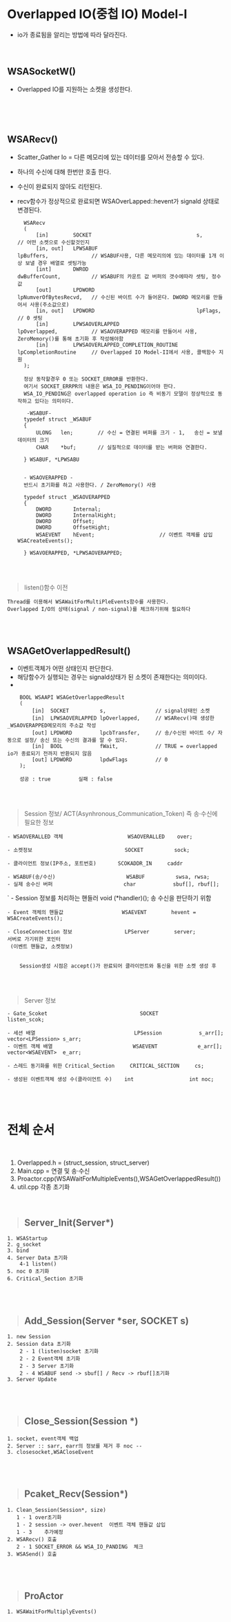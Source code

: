 # Overlapped IO(중첩 IO) Model-I
- io가 종료됨을 알리는 방법에 따라 달라진다.
</br></br></br>

## WSASocketW()
- Overlapped IO를 지원하는 소켓을 생성한다.


</br></br></br>

## WSARecv()
- Scatter_Gather Io = 다른 메모리에 있는 데이터를 모아서 전송할 수 있다.
- 하나의 수신에 대해 한번만 호출 한다.
- 수신이 완료되지 않아도 리턴된다.
- recv함수가 정상적으로 완료되면 WSAOverLapped::hevent가 signald 상태로 변경된다.

        WSARecv
        (
            [in]        SOCKET                                  s,                      // 어떤 소켓으로 수신할것인지                      
            [in, out]   LPWSABUF                                lpBuffers,              // WSABUF사용, 다른 메모리의에 있는 데이터를 1개 이상 보낼 경우 배열로 셋팅가능
            [int]       DWROD                                   dwBufferCount,          // WSABUF의 카운트 값 버퍼의 갯수에따라 셋팅, 정수값
            [out]       LPDWORD                                 lpNumverOfBytesRecvd,   // 수신된 바이트 수가 들어온다. DWORD 메모리를 만들어서 사용(주소값으로)
            [in, out]   LPDWORD                                 lpFlags,                // 0 셋팅
            [in]        LPWSAOVERLAPPED                         lpOverlapped,           // WSAOVERAPPED 메모리를 만들어서 사용,   ZeroMemory()를 통해 초기화 후 작성해야함
            [in]        LPWSAOVERLAPPED_COMPLETION_ROUTINE      lpCompletionRoutine     // Overlapped IO Model-II에서 사용, 콜백함수 지원
        );

        정상 동작할경우 0 또는 SOCKET_ERROR를 반환한다.
        여기서 SOCKET_ERRPR의 내용은 WSA_IO_PENDING이어야 한다.
        WSA_IO_PENDING은 overlapped operation io 즉 비동기 모델이 정상적으로 동작하고 있다는 의미이다.

         -WSABUF-
        typedef struct _WSABUF
        {
            ULONG   len;        // 수신 = 연결된 버퍼를 크기 - 1,   송신 = 보낼 데이터의 크기
            CHAR    *buf;       // 실질적으로 데이터를 받는 버퍼와 연결한다.

        } WSABUF, *LPWSABU

        
        - WSAOVERAPPED -
        반드시 초기화를 하고 사용한다. / ZeroMemory() 사용

        typedef struct _WSAOVERAPPED
        {
            DWORD       Internal;
            DWORD       InternalHight;
            DWORD       Offset;
            DWORD       OffsetHight;
            WSAEVENT    hEvent;                     // 이벤트 객체를 삽입 WSACreateEvents();

        } WSAVOERAPPED, *LPWSAOVERAPPED;

</br></br>

> listen()함수 이전

    Thread를 이용해서 WSAWaitForMultiPleEvents함수를 사용한다.
    Overlapped I/O의 상태(signal / non-signal)를 체크하기위해 필요하다


</br></br>

## WSAGetOverlappedResult()
- 이벤트객체가 어떤 상태인지 판단한다.
- 해당함수가 실행되는 경우는 signald상태가 된  소켓이 존재한다는 의미이다.
- 

        BOOL WSAAPI WSAGetOverlappedResult
        (
            [in]  SOCKET          s,                // signal상태인 소켓
            [in]  LPWSAOVERLAPPED lpOverlapped,     // WSARecv()때 생성한 _WSAOVERAPPED메모리의 주소값 작성
            [out] LPDWORD         lpcbTransfer,     // 송/수신된 바이트 수/ 자동으로 설정/ 송신 또는 수신의 결과를 알 수 있다.
            [in]  BOOL            fWait,            // TRUE = overlapped io가 종료되기 전까지 반환되지 않음
            [out] LPDWORD         lpdwFlags         // 0
        );

        성공 : true         실패 : false

</br></br>

> Session 정보/ ACT(Asynhronous_Communication_Token) 즉 송·수신에 필요한 정보
        
    - WSAOVERALLED 객체                     WSAOVERALLED    over;

    - 소켓정보                              SOCKET          sock;

    - 클라이언트 정보(IP주소, 포트번호)       SCOKADDR_IN     caddr

    - WSABUF(송/수신)                       WSABUF          swsa, rwsa;
    - 실제 송수신 버퍼                       char            sbuf[], rbuf[];
`
    - Session 정보를 처리하는 핸들러         void            (*handler)();      송 수신을 판단하기 위함

    - Event 객체의 핸들값                   WSAEVENT        hevent = WSACreateEvents();

    - CloseConnection 정보                 LPServer        server;              서버로 가기위한 포인터
     (이벤트 핸들값, 소켓정보)

        
        Session생성 시점은 accept()가 완료되어 클라이언트와 통신을 위한 소켓 생성 후

</br></br>

> Server 정보

    - Gate_Scoket                              SOCKET               listen_scok;

    - 세션 배열                                LPSession            s_arr[];        vector<LPSession> s_arr;
    - 이벤트 객체 배열                          WSAEVENT             e_arr[];         vector<WSAEVENT>  e_arr;

    - 스레드 동기화를 위한 Critical_Section     CRITICAL_SECTION     cs;

    - 생성된 이벤트객체 생성 수(클라이언트 수)    int                  int noc;

</br></br>

# 전체 순서

</br>

1. Overlapped.h = (struct_session, struct_server)
2. Main.cpp = 연결 및 송·수신
3. Proactor.cpp(WSAWaitForMultipleEvents(),WSAGetOverlappedResult())
4. util.cpp 각종 초기화

</br>

> ## Server_Init(Server*) 
    
    1. WSAStartup
    2. g_socket
    3. bind
    4. Server Data 초기화
        4-1 listen()
    5. noc 0 초기화
    6. Critical_Section 초기화

</br></br>

> ## Add_Session(Server *ser, SOCKET s)

    1. new Session
    2. Session data 초기화
        2 - 1 (listen)socket 초기화
        2 - 2 Event객체 초기화
        2 - 3 Server 초기화
        2 - 4 WSABUF send -> sbuf[] / Recv -> rbuf[]초기화
    3. Server Update


</br></br>

> ## Close_Session(Session *)

    1. socket, event객체 백업
    2. Server :: sarr, earr의 정보를 제거 후 noc --
    3. closesocket,WSACloseEvent



</br></br>

> ## Pcaket_Recv(Session*)

    1. Clean_Session(Session*, size)
       1 - 1 over초기화
       1 - 2 session -> over.hevent  이벤트 객체 핸들값 삽입
       1 - 3    추가예정 
    2. WSARecv() 호출
       2 - 1 SOCKET_ERROR && WSA_IO_PANDING  체크
    3. WSASend() 호출

</br></br>

> ## ProActor

    1. WSAWaitForMultiplyEvents()
   